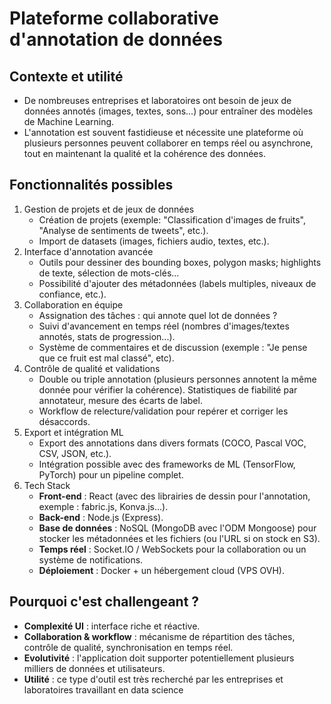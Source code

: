 # Plateforme collaborative d'annotation de données

## Contexte et utilité

- De nombreuses entreprises et laboratoires ont besoin de jeux de données annotés (images, textes, sons...) pour entraîner des modèles de Machine Learning.
- L'annotation est souvent fastidieuse et nécessite une plateforme où plusieurs personnes peuvent collaborer en temps réel ou asynchrone, tout en maintenant la qualité et la cohérence des données.

## Fonctionnalités possibles

1. Gestion de projets et de jeux de données
    - Création de projets (exemple: "Classification d'images de fruits", "Analyse de sentiments de tweets", etc.).
    - Import de datasets (images, fichiers audio, textes, etc.).
2. Interface d'annotation avancée
    - Outils pour dessiner des bounding boxes, polygon masks; highlights de texte, sélection de mots-clés...
    - Possibilité d'ajouter des métadonnées (labels multiples, niveaux de confiance, etc.).
3. Collaboration en équipe
    - Assignation des tâches : qui annote quel lot de données ?
    - Suivi d'avancement en temps réel (nombres d'images/textes annotés, stats de progression...).
    - Système de commentaires et de discussion (exemple : "Je pense que ce fruit est mal classé", etc).
4. Contrôle de qualité et validations
    - Double ou triple annotation (plusieurs personnes annotent la même donnée pour vérifier la cohérence).
    Statistiques de fiabilité par annotateur, mesure des écarts de label.
    - Workflow de relecture/validation pour repérer et corriger les désaccords.
5. Export et intégration ML
    - Export des annotations dans divers formats (COCO, Pascal VOC, CSV, JSON, etc.).
    - Intégration possible avec des frameworks de ML (TensorFlow, PyTorch) pour un pipeline complet.
6. Tech Stack
    - **Front-end** : React (avec des librairies de dessin pour l'annotation, exemple : fabric.js, Konva.js...).
    - **Back-end** : Node.js (Express).
    - **Base de données** : NoSQL (MongoDB avec l'ODM Mongoose) pour stocker les métadonnées et les fichiers (ou l'URL si on stock en S3).
    - **Temps réel** : Socket.IO / WebSockets pour la collaboration ou un système de notifications.
    - **Déploiement** : Docker + un hébergement cloud (VPS OVH).

## Pourquoi c'est challengeant ?

- **Complexité UI** : interface riche et réactive.
- **Collaboration & workflow** : mécanisme de répartition des tâches, contrôle de qualité, synchronisation en temps réel.
- **Evolutivité** : l'application doit supporter potentiellement plusieurs milliers de données et utilisateurs.
- **Utilité** : ce type d'outil est très recherché par les entreprises et laboratoires travaillant en data science